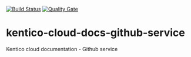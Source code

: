 [![Build Status](https://travis-ci.org/Kentico/kentico-cloud-docs-github-sync.svg?branch=master)](https://travis-ci.org/Kentico/kentico-cloud-docs-github-sync) [![Quality Gate](https://sonarcloud.io/api/project_badges/measure?project=kentico-cloud-docs-github-service&metric=alert_status)](https://sonarcloud.io/dashboard?id=kentico-cloud-docs-github-service)

# kentico-cloud-docs-github-service
Kentico cloud documentation - Github service
